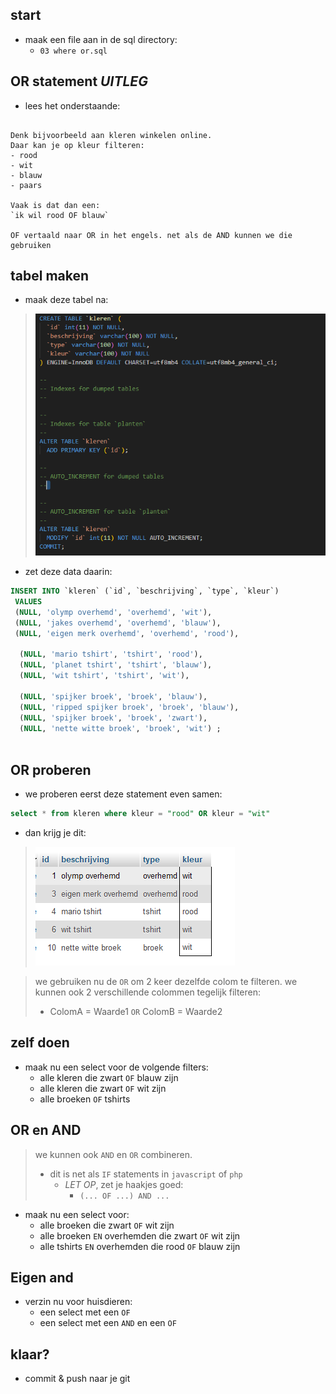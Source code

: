 
## start


- maak een file aan in de sql directory:
    - `03 where or.sql`



## OR statement *UITLEG*

- lees het onderstaande:

```

Denk bijvoorbeeld aan kleren winkelen online.
Daar kan je op kleur filteren:
- rood
- wit
- blauw
- paars

Vaak is dat dan een:
`ik wil rood OF blauw`

OF vertaald naar OR in het engels. net als de AND kunnen we die gebruiken

```

## tabel maken

- maak deze tabel na:
> ![](img/kleren.PNG)

- zet deze data daarin:
```SQL
INSERT INTO `kleren` (`id`, `beschrijving`, `type`, `kleur`)
 VALUES 
 (NULL, 'olymp overhemd', 'overhemd', 'wit'),
 (NULL, 'jakes overhemd', 'overhemd', 'blauw'),
 (NULL, 'eigen merk overhemd', 'overhemd', 'rood'),

  (NULL, 'mario tshirt', 'tshirt', 'rood'),
  (NULL, 'planet tshirt', 'tshirt', 'blauw'),
  (NULL, 'wit tshirt', 'tshirt', 'wit'),

  (NULL, 'spijker broek', 'broek', 'blauw'),
  (NULL, 'ripped spijker broek', 'broek', 'blauw'),
  (NULL, 'spijker broek', 'broek', 'zwart'),
  (NULL, 'nette witte broek', 'broek', 'wit') ;
 
```

## OR proberen
- we proberen eerst deze statement even samen:
```SQL
select * from kleren where kleur = "rood" OR kleur = "wit"
```

- dan krijg je dit:
> ![](img/orresult.PNG)

> we gebruiken nu de `OR` om 2 keer dezelfde colom te filteren.
> we kunnen ook 2 verschillende colommen tegelijk filteren:
> - ColomA = Waarde1 `OR` ColomB = Waarde2

## zelf doen

- maak nu een select voor de volgende filters:
    - alle kleren die zwart `OF` blauw zijn
    - alle kleren die zwart `OF` wit zijn
    - alle broeken `OF` tshirts
    

## OR en AND

> we kunnen ook `AND` en `OR` combineren.
> - dit is net als `IF` statements in `javascript` of `php`
>   - *LET OP*, zet je haakjes goed:
>       - `(... OF ...) AND ...`

- maak nu een select voor:
    - alle broeken die zwart `OF` wit zijn
    - alle broeken `EN` overhemden die zwart `OF` wit zijn
    - alle tshirts `EN` overhemden die rood `OF` blauw zijn

## Eigen and

- verzin nu voor huisdieren:
    - een select met een `OF`
    - een select met een `AND` en een `OF`

## klaar?

- commit & push naar je git
            
